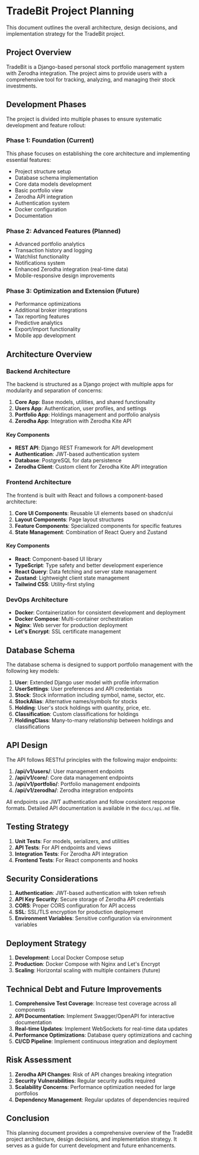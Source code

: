 # TradeBit Project Planning

This document outlines the overall architecture, design decisions, and implementation strategy for the TradeBit project.

## Project Overview

TradeBit is a Django-based personal stock portfolio management system with Zerodha integration. The project aims to provide users with a comprehensive tool for tracking, analyzing, and managing their stock investments.

## Development Phases

The project is divided into multiple phases to ensure systematic development and feature rollout:

### Phase 1: Foundation (Current)

This phase focuses on establishing the core architecture and implementing essential features:

- Project structure setup
- Database schema implementation
- Core data models development
- Basic portfolio view
- Zerodha API integration
- Authentication system
- Docker configuration
- Documentation

### Phase 2: Advanced Features (Planned)

- Advanced portfolio analytics
- Transaction history and logging
- Watchlist functionality
- Notifications system
- Enhanced Zerodha integration (real-time data)
- Mobile-responsive design improvements

### Phase 3: Optimization and Extension (Future)

- Performance optimizations
- Additional broker integrations
- Tax reporting features
- Predictive analytics
- Export/import functionality
- Mobile app development

## Architecture Overview

### Backend Architecture

The backend is structured as a Django project with multiple apps for modularity and separation of concerns:

1. **Core App**: Base models, utilities, and shared functionality
2. **Users App**: Authentication, user profiles, and settings
3. **Portfolio App**: Holdings management and portfolio analysis
4. **Zerodha App**: Integration with Zerodha Kite API

#### Key Components

- **REST API**: Django REST Framework for API development
- **Authentication**: JWT-based authentication system
- **Database**: PostgreSQL for data persistence
- **Zerodha Client**: Custom client for Zerodha Kite API integration

### Frontend Architecture

The frontend is built with React and follows a component-based architecture:

1. **Core UI Components**: Reusable UI elements based on shadcn/ui
2. **Layout Components**: Page layout structures
3. **Feature Components**: Specialized components for specific features
4. **State Management**: Combination of React Query and Zustand

#### Key Components

- **React**: Component-based UI library
- **TypeScript**: Type safety and better development experience
- **React Query**: Data fetching and server state management
- **Zustand**: Lightweight client state management
- **Tailwind CSS**: Utility-first styling

### DevOps Architecture

- **Docker**: Containerization for consistent development and deployment
- **Docker Compose**: Multi-container orchestration
- **Nginx**: Web server for production deployment
- **Let's Encrypt**: SSL certificate management

## Database Schema

The database schema is designed to support portfolio management with the following key models:

1. **User**: Extended Django user model with profile information
2. **UserSettings**: User preferences and API credentials
3. **Stock**: Stock information including symbol, name, sector, etc.
4. **StockAlias**: Alternative names/symbols for stocks
5. **Holding**: User's stock holdings with quantity, price, etc.
6. **Classification**: Custom classifications for holdings
7. **HoldingClass**: Many-to-many relationship between holdings and classifications

## API Design

The API follows RESTful principles with the following major endpoints:

1. **/api/v1/users/**: User management endpoints
2. **/api/v1/core/**: Core data management endpoints
3. **/api/v1/portfolio/**: Portfolio management endpoints
4. **/api/v1/zerodha/**: Zerodha integration endpoints

All endpoints use JWT authentication and follow consistent response formats. Detailed API documentation is available in the `docs/api.md` file.

## Testing Strategy

1. **Unit Tests**: For models, serializers, and utilities
2. **API Tests**: For API endpoints and views
3. **Integration Tests**: For Zerodha API integration
4. **Frontend Tests**: For React components and hooks

## Security Considerations

1. **Authentication**: JWT-based authentication with token refresh
2. **API Key Security**: Secure storage of Zerodha API credentials
3. **CORS**: Proper CORS configuration for API access
4. **SSL**: SSL/TLS encryption for production deployment
5. **Environment Variables**: Sensitive configuration via environment variables

## Deployment Strategy

1. **Development**: Local Docker Compose setup
2. **Production**: Docker Compose with Nginx and Let's Encrypt
3. **Scaling**: Horizontal scaling with multiple containers (future)

## Technical Debt and Future Improvements

1. **Comprehensive Test Coverage**: Increase test coverage across all components
2. **API Documentation**: Implement Swagger/OpenAPI for interactive documentation
3. **Real-time Updates**: Implement WebSockets for real-time data updates
4. **Performance Optimizations**: Database query optimizations and caching
5. **CI/CD Pipeline**: Implement continuous integration and deployment

## Risk Assessment

1. **Zerodha API Changes**: Risk of API changes breaking integration
2. **Security Vulnerabilities**: Regular security audits required
3. **Scalability Concerns**: Performance optimization needed for large portfolios
4. **Dependency Management**: Regular updates of dependencies required

## Conclusion

This planning document provides a comprehensive overview of the TradeBit project architecture, design decisions, and implementation strategy. It serves as a guide for current development and future enhancements.
